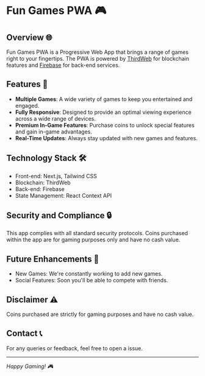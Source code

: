 # Fun Games PWA 🎮

## Overview 🌐

Fun Games PWA is a Progressive Web App that brings a range of games right to your fingertips. The PWA is powered by [ThirdWeb](https://thirdweb.com) for blockchain features and [Firebase](https://firebase.google.com/) for back-end services.

## Features 🌟

- **Multiple Games**: A wide variety of games to keep you entertained and engaged.
- **Fully Responsive**: Designed to provide an optimal viewing experience across a wide range of devices.
- **Premium In-Game Features**: Purchase coins to unlock special features and gain in-game advantages.
- **Real-Time Updates**: Always stay updated with new games and features.

## Technology Stack 🛠️

- Front-end: Next.js, Tailwind CSS
- Blockchain: ThirdWeb
- Back-end: Firebase
- State Management: React Context API

## Security and Compliance 🔒

This app complies with all standard security protocols. Coins purchased within the app are for gaming purposes only and have no cash value.

## Future Enhancements 🚀

- New Games: We're constantly working to add new games.
- Social Features: Soon you'll be able to compete with friends.

## Disclaimer ⚠️

Coins purchased are strictly for gaming purposes and have no cash value.

## Contact 📞

For any queries or feedback, feel free to open a issue.

---

*Happy Gaming! 🎮*
